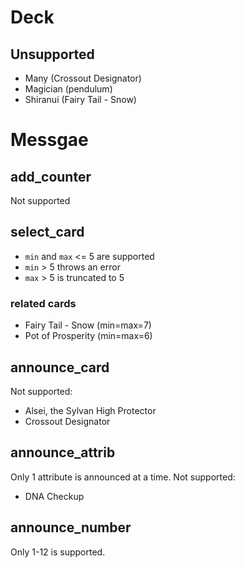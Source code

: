 # Deck

## Unsupported
- Many (Crossout Designator)
- Magician (pendulum)
- Shiranui (Fairy Tail - Snow)

# Messgae

## add_counter
Not supported

## select_card
- `min` and `max` <= 5 are supported
- `min` > 5 throws an error
- `max` > 5 is truncated to 5

### related cards
- Fairy Tail - Snow (min=max=7)
- Pot of Prosperity (min=max=6)

## announce_card
Not supported:
- Alsei, the Sylvan High Protector
- Crossout Designator

## announce_attrib
Only 1 attribute is announced at a time.
Not supported:
- DNA Checkup

## announce_number
Only 1-12 is supported.
